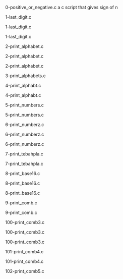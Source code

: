 0-positive_or_negative.c a c script that gives sign of n

1-last_digit.c

1-last_digit.c

1-last_digit.c

2-print_alphabet.c

2-print_alphabet.c

2-print_alphabet.c

3-print_alphabets.c

4-print_alphabt.c

4-print_alphabt.c

5-print_numbers.c

5-print_numbers.c

6-print_numberz.c

6-print_numberz.c

6-print_numberz.c

7-print_tebahpla.c

7-print_tebahpla.c

8-print_base16.c

8-print_base16.c

8-print_base16.c

9-print_comb.c

9-print_comb.c

100-print_comb3.c

100-print_comb3.c

100-print_comb3.c

101-print_comb4.c

101-print_comb4.c

102-print_comb5.c

